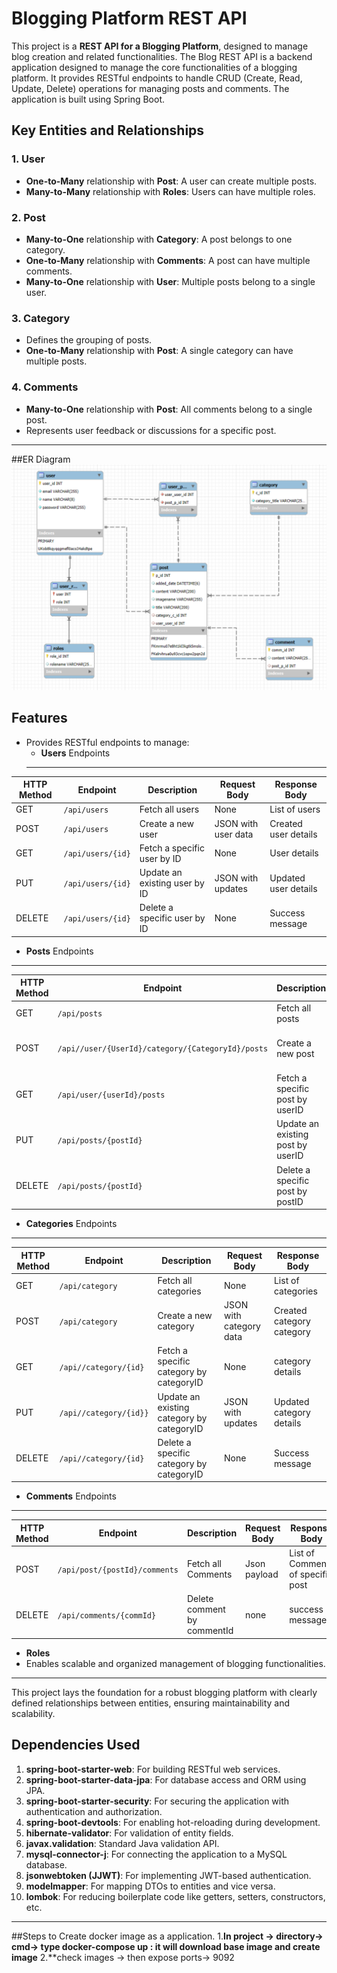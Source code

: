# Blogging Platform REST API

This project is a **REST API for a Blogging Platform**, designed to manage blog creation and related functionalities.
The Blog REST API is a backend application designed to manage the core functionalities of a blogging platform. It provides RESTful endpoints to handle CRUD (Create, Read, Update, Delete) operations for managing posts and comments. The application is built using Spring Boot.
## Key Entities and Relationships

### 1. **User**
- **One-to-Many** relationship with **Post**: A user can create multiple posts.         
- **Many-to-Many** relationship with **Roles**: Users can have multiple roles.

### 2. **Post**
- **Many-to-One** relationship with **Category**: A post belongs to one category.
- **One-to-Many** relationship with **Comments**: A post can have multiple comments.
- **Many-to-One** relationship with **User**: Multiple posts belong to a single user.

### 3. **Category**
- Defines the grouping of posts.
- **One-to-Many** relationship with **Post**: A single category can have multiple posts.

### 4. **Comments**
- **Many-to-One** relationship with **Post**: All comments belong to a single post.
- Represents user feedback or discussions for a specific post.
---
##ER Diagram
![imGE](/src/main/resources/static/img/BlogERdiagram.PNG)

## Features
- Provides RESTful endpoints to manage:
  - **Users** Endpoints
  ---
| HTTP Method | Endpoint             | Description                       | Request Body       | Response Body         |
|-------------|----------------------|-----------------------------------|--------------------|-----------------------|
| GET         | `/api/users`         | Fetch all users                  | None               | List of users         |
| POST        | `/api/users`         | Create a new user                | JSON with user data| Created user details  |
| GET         | `/api/users/{id}`    | Fetch a specific user by ID      | None               | User details          |
| PUT         | `/api/users/{id}`    | Update an existing user by ID    | JSON with updates  | Updated user details  |
| DELETE      | `/api/users/{id}`    | Delete a specific user by ID     | None               | Success message       |

  - **Posts** Endpoints
  - --
| HTTP Method | Endpoint                                                  | Description                       | Request Body       | Response Body         |
|-------------|---------------------------------------------------------- |---------------------------------- |--------------------|-----------------------|
| GET         | `/api/posts`                                              | Fetch all posts                   | None               | List of posts         |
| POST        | `/api//user/{UserId}/category/{CategoryId}/posts`         | Create a new post                 | JSON with post data| Created post details  |
| GET         | `/api/user/{userId}/posts`                                |Fetch a specific post by userID    | None               | Post details          |
| PUT         | `/api/posts/{postId}`                                     | Update an existing post by userID| JSON with updates   | Updated post details  |
| DELETE      | `/api/posts/{postId}`                                     | Delete a specific post by postID   | None               | Success message       | 
  - **Categories** Endpoints
  ---  
| HTTP Method | Endpoint                                                  | Description                       | Request Body            | Response Body         |
|-------------|---------------------------------------------------------- |---------------------------------- |-------------------------|-----------------------|
| GET         | `/api/category`                                           | Fetch all categories              | None                    | List of categories    |
| POST        | `/api/category`                                           | Create a new category              | JSON with category data| Created category category   |
| GET         | `/api//category/{id}`                                     |Fetch a specific category by categoryID | None               | category details       |
| PUT         | `/api//category/{id}}`                                    | Update an existing category by categoryID| JSON with updates | Updated category details  |
| DELETE      | `/api//category/{id}`                                     | Delete a specific category by categoryID   | None             | Success message      | 

  - **Comments** Endpoints
  ---
  | HTTP Method | Endpoint                    | Description                       | Request Body       | Response Body         |
|-------------|-------------------------------|-----------------------------------|--------------------|-----------------------|
|    POST      | `/api/post/{postId}/comments`| Fetch all Comments                | Json payload       | List of Comments of specific post |
|    DELETE    | `/api/comments/{commId}`     | Delete comment by commentId       | none               | success message  |


  - **Roles** 
- Enables scalable and organized management of blogging functionalities.

---

This project lays the foundation for a robust blogging platform with clearly defined relationships between entities, ensuring maintainability and scalability.

## Dependencies Used

1. **spring-boot-starter-web**: For building RESTful web services.
2. **spring-boot-starter-data-jpa**: For database access and ORM using JPA.
3. **spring-boot-starter-security**: For securing the application with authentication and authorization.
4. **spring-boot-devtools**: For enabling hot-reloading during development.
5. **hibernate-validator**: For validation of entity fields.
6. **javax.validation**: Standard Java validation API.
7. **mysql-connector-j**: For connecting the application to a MySQL database.
8. **jsonwebtoken (JJWT)**: For implementing JWT-based authentication.
9. **modelmapper**: For mapping DTOs to entities and vice versa.
10. **lombok**: For reducing boilerplate code like getters, setters, constructors, etc.

---
##Steps to Create docker image as a application.
1.**In project -> directory-> cmd-> type docker-compose up : it will download base image and create image**
2.**check images -> then expose ports-> 9092 













